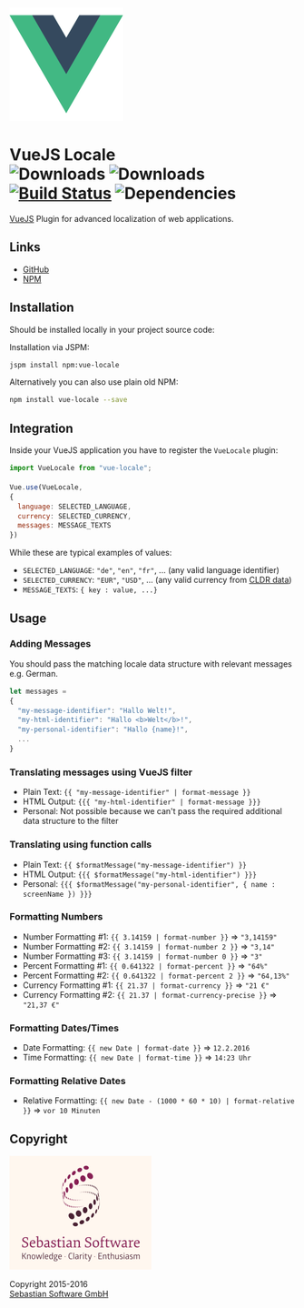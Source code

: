 <img src="assets/vuejs.png" alt="VueJS Logo" width="200" height="200"/>

# VueJS Locale<br/>![Downloads][npm-version-img] ![Downloads][npm-downloads-img] [![Build Status][ci-img]][ci] ![Dependencies][deps-img]

[VueJS] Plugin for advanced localization of web applications.

[VueJS]: https://github.com/vuejs/vue
[ci-img]:  https://travis-ci.org/sebastian-software/vue-locale.svg
[ci]:      https://travis-ci.org/sebastian-software/vue-locale
[deps-img]: https://david-dm.org/sebastian-software/vue-locale.svg
[npm]: https://www.npmjs.com/package/vue-locale
[npm-downloads-img]: https://img.shields.io/npm/dm/vue-locale.svg
[npm-version-img]: https://img.shields.io/npm/v/vue-locale.svg



## Links

- [GitHub](https://github.com/sebastian-software/vue-locale)
- [NPM](https://www.npmjs.com/package/vue-locale)


## Installation

Should be installed locally in your project source code:

Installation via JSPM:

```bash
jspm install npm:vue-locale
```

Alternatively you can also use plain old NPM:

```bash
npm install vue-locale --save
```

## Integration

Inside your VueJS application you have to register the `VueLocale` plugin:

```js
import VueLocale from "vue-locale";

Vue.use(VueLocale,
{
  language: SELECTED_LANGUAGE,
  currency: SELECTED_CURRENCY,
  messages: MESSAGE_TEXTS
})
```

While these are typical examples of values:

- `SELECTED_LANGUAGE`: `"de"`, `"en"`, `"fr"`, ... (any valid language identifier)
- `SELECTED_CURRENCY`: `"EUR"`, `"USD"`, ... (any valid currency from [CLDR data](http://www.currency-iso.org/dam/downloads/lists/list_one.xml))
- `MESSAGE_TEXTS`: `{ key : value, ...}`


## Usage

### Adding Messages

You should pass the matching locale data structure with relevant messages e.g. German.

```js
let messages =
{
  "my-message-identifier": "Hallo Welt!",
  "my-html-identifier": "Hallo <b>Welt</b>!",
  "my-personal-identifier": "Hallo {name}!",
  ...
}
```

### Translating messages using VueJS filter

- Plain Text: ```{{ "my-message-identifier" | format-message }}```
- HTML Output: ```{{{ "my-html-identifier" | format-message }}}```
- Personal: Not possible because we can't pass the required additional data structure to the filter


### Translating using function calls

- Plain Text: ```{{ $formatMessage("my-message-identifier") }}```
- HTML Output: ```{{{ $formatMessage("my-html-identifier") }}}```
- Personal: `{{{ $formatMessage("my-personal-identifier", { name : screenName }) }}}`


### Formatting Numbers

- Number Formatting #1: ```{{ 3.14159 | format-number }}``` => `"3,14159"`
- Number Formatting #2: ```{{ 3.14159 | format-number 2 }}``` => `"3,14"`
- Number Formatting #3: ```{{ 3.14159 | format-number 0 }}``` => `"3"`
- Percent Formatting #1: ```{{ 0.641322 | format-percent }}``` => `"64%"`
- Percent Formatting #2: ```{{ 0.641322 | format-percent 2 }}``` => `"64,13%"`
- Currency Formatting #1: ```{{ 21.37 | format-currency }}``` => `"21 €"`
- Currency Formatting #2: ```{{ 21.37 | format-currency-precise }}``` => `"21,37 €"`


### Formatting Dates/Times

- Date Formatting: ```{{ new Date | format-date }}``` => `12.2.2016`
- Time Formatting: ```{{ new Date | format-time }}``` => `14:23 Uhr`


### Formatting Relative Dates

- Relative Formatting: ```{{ new Date - (1000 * 60 * 10) | format-relative }}``` => `vor 10 Minuten`



## Copyright

<img src="assets/sebastiansoftware.png" alt="Sebastian Software GmbH Logo" width="250" height="200"/>

Copyright 2015-2016<br/>[Sebastian Software GmbH](http://www.sebastian-software.de)

